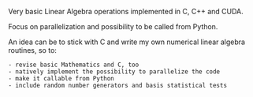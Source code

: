 Very basic Linear Algebra operations implemented in C, C++ and CUDA.

Focus on parallelization and possibility to be called from Python.

An idea can be to stick with C and write my own numerical linear algebra routines, so to:

    - revise basic Mathematics and C, too
    - natively implement the possibility to parallelize the code
    - make it callable from Python
    - include random number generators and basis statistical tests
